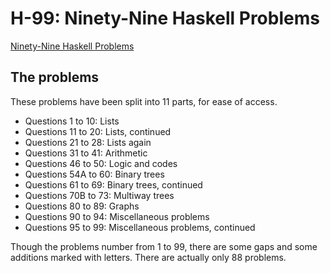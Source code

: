 # H-99: Ninety-Nine Haskell Problems

[Ninety-Nine Haskell Problems](https://wiki.haskell.org/H-99:_Ninety-Nine_Haskell_Problems)

## The problems

These problems have been split into 11 parts, for ease of access.

- Questions 1 to 10: Lists
- Questions 11 to 20: Lists, continued
- Questions 21 to 28: Lists again
- Questions 31 to 41: Arithmetic
- Questions 46 to 50: Logic and codes
- Questions 54A to 60: Binary trees
- Questions 61 to 69: Binary trees, continued
- Questions 70B to 73: Multiway trees
- Questions 80 to 89: Graphs
- Questions 90 to 94: Miscellaneous problems
- Questions 95 to 99: Miscellaneous problems, continued

Though the problems number from 1 to 99, there are some gaps and some additions marked with letters. There are actually only 88 problems.
